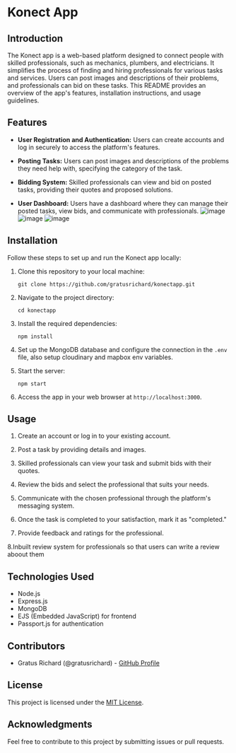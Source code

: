 # Konect App

## Introduction

The Konect app is a web-based platform designed to connect people with skilled professionals, such as mechanics, plumbers, and electricians. It simplifies the process of finding and hiring professionals for various tasks and services. Users can post images and descriptions of their problems, and professionals can bid on these tasks. This README provides an overview of the app's features, installation instructions, and usage guidelines.

## Features

- **User Registration and Authentication:** Users can create accounts and log in securely to access the platform's features.

- **Posting Tasks:** Users can post images and descriptions of the problems they need help with, specifying the category of the task.

- **Bidding System:** Skilled professionals can view and bid on posted tasks, providing their quotes and proposed solutions.

- **User Dashboard:** Users have a dashboard where they can manage their posted tasks, view bids, and communicate with professionals.
![image](https://github.com/gratusrichard/konectapp/assets/78464961/a4be1518-19b0-4b90-9fd6-82c642ce91bd)
![image](https://github.com/gratusrichard/konectapp/assets/78464961/4232ad5f-7878-4b2e-8be0-e9a31742ff53)
![image](https://github.com/gratusrichard/konectapp/assets/78464961/e5c4dd90-6c0b-42fc-80a9-f4961eed6d4f)



## Installation

Follow these steps to set up and run the Konect app locally:

1. Clone this repository to your local machine:

   ```
   git clone https://github.com/gratusrichard/konectapp.git
   ```

2. Navigate to the project directory:

   ```
   cd konectapp
   ```

3. Install the required dependencies:

   ```
   npm install
   ```

4. Set up the MongoDB database and configure the connection in the `.env` file, also setup cloudinary and mapbox env variables.

5. Start the server:

   ```
   npm start
   ```

6. Access the app in your web browser at `http://localhost:3000`.

## Usage

1. Create an account or log in to your existing account.

2. Post a task by providing details and images.

3. Skilled professionals can view your task and submit bids with their quotes.

4. Review the bids and select the professional that suits your needs.

5. Communicate with the chosen professional through the platform's messaging system.

6. Once the task is completed to your satisfaction, mark it as "completed."

7. Provide feedback and ratings for the professional.

8.Inbuilt review system for professionals so that users can write a review aboout them

## Technologies Used

- Node.js
- Express.js
- MongoDB
- EJS (Embedded JavaScript) for frontend
- Passport.js for authentication

## Contributors

- Gratus Richard (@gratusrichard) - [GitHub Profile](https://github.com/gratusrichard)

## License

This project is licensed under the [MIT License](LICENSE).

## Acknowledgments


Feel free to contribute to this project by submitting issues or pull requests.
